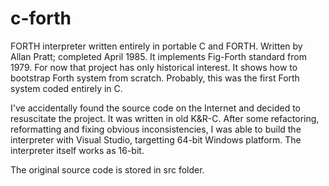 # c-forth
FORTH interpreter written entirely in portable C and FORTH. Written by Allan Pratt; completed April 1985. It implements Fig-Forth standard from 1979. For now that project has only historical interest. It shows how to bootstrap Forth system from scratch. Probably, this was the first Forth system coded entirely in C.

I've accidentally found the source code on the Internet and decided to resuscitate the project. It was written in old K&R-C. After some refactoring, reformatting and fixing obvious inconsistencies, I was able to build the interpreter with Visual Studio, targetting 64-bit Windows platform. The interpreter itself works as 16-bit.

The original source code is stored in src folder.
